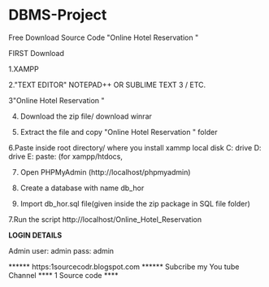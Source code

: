 # DBMS-Project
Free Download Source Code "Online Hotel Reservation "

FIRST Download

1.XAMPP

2."TEXT EDITOR" NOTEPAD++ OR SUBLIME TEXT 3 / ETC.

3"Online Hotel Reservation "

4. Download the zip file/ download winrar

5. Extract the file and copy "Online Hotel Reservation " folder

6.Paste inside root directory/ where you install xammp local disk C: drive D: drive E: paste: (for xampp/htdocs, 

7. Open PHPMyAdmin (http://localhost/phpmyadmin)

8. Create a database with name db_hor

6. Import db_hor.sql file(given inside the zip package in SQL file folder)

7.Run the script http://localhost/Online_Hotel_Reservation 


**LOGIN DETAILS** 

Admin
user: admin
pass: admin

****** https:1sourcecodr.blogspot.com ******
Subcribe my You tube Channel **** 1 Source code ****
